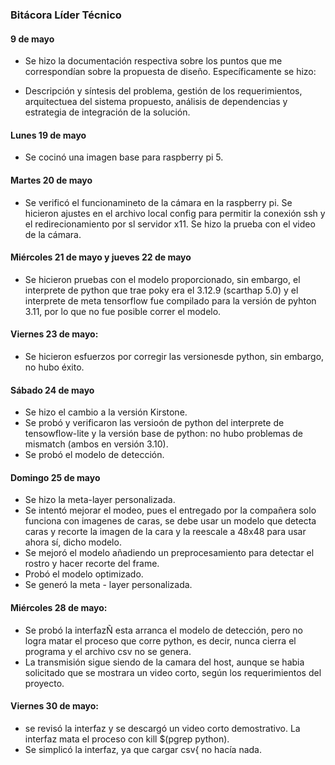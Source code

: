 ### Bitácora Líder Técnico

#### 9 de mayo

- Se hizo la documentación respectiva sobre los puntos que me correspondían sobre la propuesta de diseño. Específicamente se hizo: 

- Descripción y síntesis del problema, gestión de los requerimientos, arquitectuea del sistema propuesto, análisis de dependencias y estrategia de integración de la solución.


#### Lunes 19 de mayo 

- Se cocinó una imagen base para raspberry pi 5. 

#### Martes 20 de mayo 

- Se verificó el funcionamineto de la cámara en la raspberry pi. Se hicieron ajustes en el archivo local config para permitir la conexión ssh y el redirecionamiento por sl servidor x11. Se hizo la prueba con el video de la cámara.

#### Miércoles 21 de mayo y jueves 22 de mayo

- Se hicieron pruebas con el modelo proporcionado, sin embargo, el interprete de python que trae poky era el 3.12.9 (scarthap 5.0) y el interprete de meta tensorflow fue compilado para la versión de pyhton 3.11, por lo que no fue posible correr el modelo. 

#### Viernes 23 de mayo: 

- Se hicieron esfuerzos por corregir las versionesde python, sin embargo, no hubo éxito.
  
#### Sábado 24 de mayo

- Se hizo el cambio a la versión Kirstone.
- Se probó y verificaron las versioón de python del interprete de tensowflow-lite y la versión base de python: no hubo problemas de mismatch (ambos en versión 3.10).
- Se probó el modelo de detección.  
#### Domingo 25 de mayo 

- Se hizo la meta-layer personalizada.
- Se intentó mejorar el modeo, pues el entregado por la compañera solo funciona con imagenes de caras, se debe usar un modelo que detecta caras y recorte la imagen de la cara y la reescale a 48x48 para usar ahora sí, dicho modelo.
- Se mejoró el modelo añadiendo un preprocesamiento para detectar el rostro y hacer recorte del frame. 
- Probó el modelo optimizado.
- Se generó la meta - layer personalizada. 

#### Miércoles 28 de mayo: 

- Se probó la interfazÑ esta arranca el modelo de detección, pero no logra matar el proceso que corre python, es decir, nunca cierra el programa y el archivo csv no se genera.
- La transmisión sigue siendo de la camara del host, aunque se habia solicitado que se mostrara un video corto, según los requerimientos del proyecto.

#### Viernes 30 de mayo: 

- se revisó la interfaz y se descargó un video corto demostrativo. La interfaz mata el proceso con kill $(pgrep python).
- Se simplicó la interfaz, ya que cargar csv{ no hacía nada.
